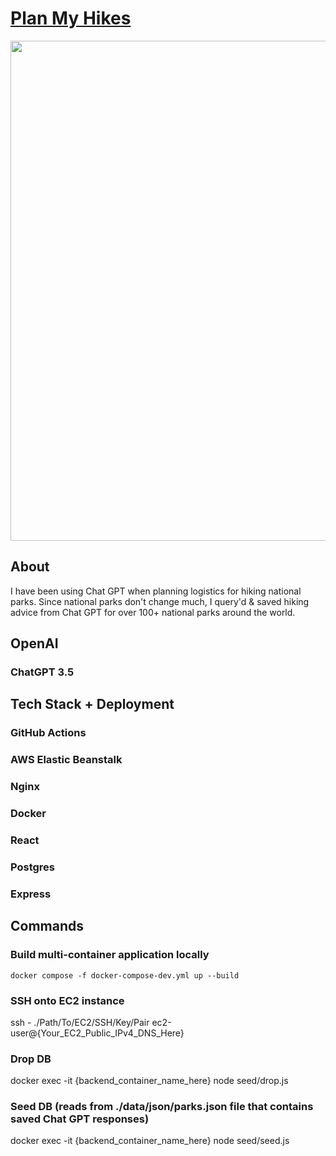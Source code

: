 # [Plan My Hikes](https://www.planmyhikes.com)

<p align="center"><img src="https://i.imgur.com/Im7naBI.png" width="800px"/></p>

## About

I have been using Chat GPT when planning logistics for hiking national parks. Since national parks don't change much, I query'd & saved hiking advice from Chat GPT for over 100+ national parks around the world. 

## OpenAI

### ChatGPT 3.5

## Tech Stack + Deployment

### GitHub Actions

### AWS Elastic Beanstalk

### Nginx

### Docker

### React

### Postgres

### Express

## Commands

### Build multi-container application locally
`docker compose -f docker-compose-dev.yml up --build`

### SSH onto EC2 instance

ssh - ./Path/To/EC2/SSH/Key/Pair ec2-user@{Your_EC2_Public_IPv4_DNS_Here}

### Drop DB

docker exec -it {backend_container_name_here} node seed/drop.js

### Seed DB (reads from ./data/json/parks.json file that contains saved Chat GPT responses)

docker exec -it {backend_container_name_here} node seed/seed.js

###  